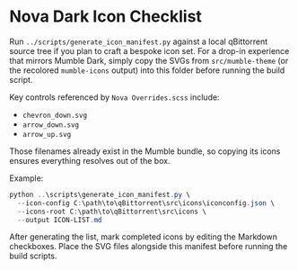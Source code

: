 # Nova Dark Icon Checklist

Run `../scripts/generate_icon_manifest.py` against a local qBittorrent source tree if you plan to craft a bespoke icon set. For a drop-in experience that mirrors Mumble Dark, simply copy the SVGs from `src/mumble-theme` (or the recolored `mumble-icons` output) into this folder before running the build script.

Key controls referenced by `Nova Overrides.scss` include:

- `chevron_down.svg`
- `arrow_down.svg`
- `arrow_up.svg`

Those filenames already exist in the Mumble bundle, so copying its icons ensures everything resolves out of the box.

Example:

```powershell
python ..\scripts\generate_icon_manifest.py \
  --icon-config C:\path\to\qBittorrent\src\icons\iconconfig.json \
  --icons-root C:\path\to\qBittorrent\src\icons \
  --output ICON-LIST.md
```

After generating the list, mark completed icons by editing the Markdown checkboxes. Place the SVG files alongside this manifest before running the build scripts.
